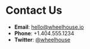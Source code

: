 # Contact Us

* **Email**: hello@wheelhouse.io
* **Phone**: +1.404.555.1234
* **Twitter**: [@wheelhouse](https://twitter.com/wheelhouseio)

